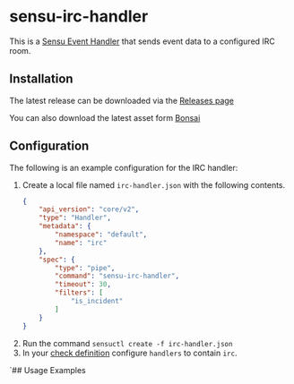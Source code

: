 # sensu-irc-handler

This is a [Sensu Event Handler](https://docs.sensu.io/sensu-go/5.2/reference/handlers/#how-do-sensu-handlers-work)
that sends event data to a configured IRC room. 

## Installation 
The latest release can be downloaded via the [Releases page](https://github.com/sensu-utils/sensu-irc-handler/releases)

You can also download the latest asset form [Bonsai](https://bonsai.sensu.io/assets/sensu-utils/sensu-irc-handler)

## Configuration
The following is an example configuration for the IRC handler:

1. Create a local file named `irc-handler.json` with the following contents.
    ```json
    {
        "api_version": "core/v2",
        "type": "Handler",
        "metadata": {
            "namespace": "default",
            "name": "irc"
        },
        "spec": {
            "type": "pipe",
            "command": "sensu-irc-handler",
            "timeout": 30,
            "filters": [
                "is_incident"
            ]
        }
    }
    ```
2. Run the command `sensuctl create -f irc-handler.json`
3. In your [check definition](https://docs.sensu.io/sensu-go/5.2/reference/checks/#spec-attributes) configure `handlers` to contain `irc`.
 
`## Usage Examples